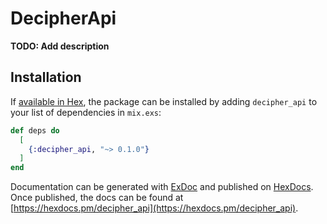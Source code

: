 # DecipherApi

**TODO: Add description**

## Installation

If [available in Hex](https://hex.pm/docs/publish), the package can be installed
by adding `decipher_api` to your list of dependencies in `mix.exs`:

```elixir
def deps do
  [
    {:decipher_api, "~> 0.1.0"}
  ]
end
```

Documentation can be generated with [ExDoc](https://github.com/elixir-lang/ex_doc)
and published on [HexDocs](https://hexdocs.pm). Once published, the docs can
be found at [https://hexdocs.pm/decipher_api](https://hexdocs.pm/decipher_api).

